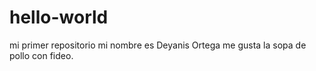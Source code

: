 # hello-world
mi primer repositorio
mi nombre es Deyanis Ortega
me gusta la sopa de pollo con fideo.
